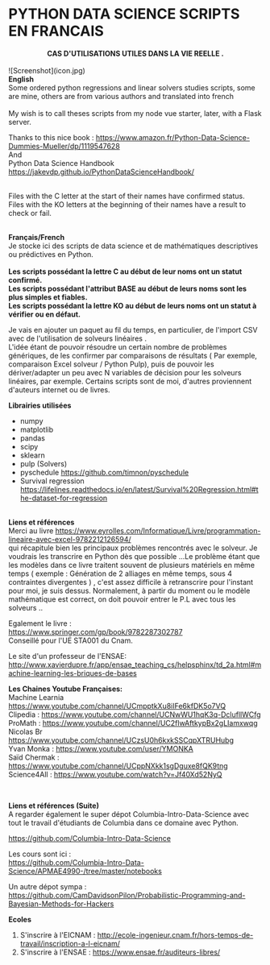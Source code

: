 # PYTHON DATA SCIENCE SCRIPTS EN FRANCAIS
<center><b>CAS D'UTILISATIONS UTILES DANS LA VIE REELLE .</b></center>
<br>
![Screenshot](icon.jpg)<br>
<b>English</b><br>
Some ordered python regressions and linear solvers studies scripts, some are mine, others are from various authors and translated into french <br><br>
My wish is to call theses scripts from my node vue starter, later, with a Flask server.<br>

Thanks to this nice book : 
https://www.amazon.fr/Python-Data-Science-Dummies-Mueller/dp/1119547628
<br>
And <br>
Python Data Science Handbook<br>
https://jakevdp.github.io/PythonDataScienceHandbook/


<br>
Files with the C letter at the start of their names have confirmed status. <br>
Files with the KO letters at the beginning of their names have a result to check or fail.
<br> <br>

<b>Français/French</b><br>
Je stocke ici des scripts de data science et de mathématiques descriptives ou prédictives en Python.
<br><br>
<b>Les scripts possédant la lettre C au début de leur noms ont un statut confirmé.</b><br>
<b>Les scripts possédant l'attribut BASE au début de leurs noms sont les plus simples et fiables.</b><br>
<b>Les scripts possédant la lettre KO au début de leurs noms ont un statut à vérifier ou en défaut.</b>
<br>

Je vais en ajouter un paquet au fil du temps, en particulier, de l'import CSV avec de l'utilisation de solveurs linéaires .<br>
L'idée étant de pouvoir résoudre un certain nombre de problèmes génériques, de les confirmer par comparaisons de résultats ( Par exemple, comparaison Excel solveur / Python Pulp), puis de pouvoir les dériver/adapter un peu avec N variables de décision pour les solveurs linéaires, par exemple. Certains scripts sont de moi, d'autres proviennent d'auteurs internet ou de livres.

<b>Librairies utilisées</b>
* numpy<br>
* matplotlib<br>
* pandas<br>
* scipy<br>
* sklearn<br>
* pulp (Solvers)<br>
* pyschedule https://github.com/timnon/pyschedule<br>
* Survival regression https://lifelines.readthedocs.io/en/latest/Survival%20Regression.html#the-dataset-for-regression <br><br>

<b>Liens et références</b><br>
Merci au livre https://www.eyrolles.com/Informatique/Livre/programmation-lineaire-avec-excel-9782212126594/<br>
qui récapitule bien les principaux problèmes rencontrés avec le solveur. Je voudrais les transcrire en Python dès que possible ...Le problème étant que les modèles dans ce livre traitent souvent de plusieurs matériels en même temps ( exemple : Génération de 2 alliages en même temps, sous 4 contraintes divergentes ) , c'est assez difficile à retranscrire pour l'instant pour moi, je suis dessus. Normalement, à partir du moment ou le modèle mathématique est correct, on doit pouvoir entrer le P.L avec tous les solveurs ..<br>

Egalement le livre : <br>
https://www.springer.com/gp/book/9782287302787<br>
Conseillé pour l'UE STA001 du Cnam.<br>

Le site d'un professeur de l'ENSAE:<br>
http://www.xavierdupre.fr/app/ensae_teaching_cs/helpsphinx/td_2a.html#machine-learning-les-briques-de-bases<br>

<b>Les Chaines Youtube Françaises:</b><br>
Machine Learnia https://www.youtube.com/channel/UCmpptkXu8iIFe6kfDK5o7VQ<br>
Clipedia : https://www.youtube.com/channel/UCNwWU1hqK3q-DclufllWCfg<br>
ProMath : https://www.youtube.com/channel/UC2flwAftkypBx2gLIamxwqg<br>
Nicolas Br https://www.youtube.com/channel/UCzsU0h6kxkSSCqpXTRUHubg<br>
Yvan Monka : https://www.youtube.com/user/YMONKA<br>
Saïd Chermak : https://www.youtube.com/channel/UCppNXkk1sgDguxe8fQK9tng<br>
Science4All : https://www.youtube.com/watch?v=Jf40Xd52NyQ

<br>

<b>Liens et références (Suite)</b><br>
A regarder également le super dépot Columbia-Intro-Data-Science avec tout le travail d'étudiants de Columbia dans ce domaine avec Python.<br>

https://github.com/Columbia-Intro-Data-Science<br>

Les cours sont ici : <br>
https://github.com/Columbia-Intro-Data-Science/APMAE4990-/tree/master/notebooks<br>

Un autre dépot sympa :<br>
https://github.com/CamDavidsonPilon/Probabilistic-Programming-and-Bayesian-Methods-for-Hackers<br>


<b>Ecoles</b><br>
1. S'inscrire à l'EICNAM : http://ecole-ingenieur.cnam.fr/hors-temps-de-travail/inscription-a-l-eicnam/
2. S'inscrire à l'ENSAE : https://www.ensae.fr/auditeurs-libres/
